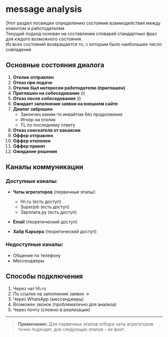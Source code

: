 # message analysis

Этот раздел посвящен определению состояния взаимодействия между клиентом и работодателем  
Текущий подход основан на составлении словарей стандартных фраз для кждого возможного состояния.  
Из всех состояний возвращается то, с которым было наибольшее число совпадений  


## Основные состояния диалога

1. **Отклик отправлен**  
2. **Отказ при подаче**  
3. **Отклик был интересен работодателю (приглашен)**  
4. **Приглашен на собеседование** (i)  
5. **Отказ после собеседования** (I)  
6. **Ожидает заполнения заявки на внешнем сайте**  
7. **Диалог заброшен**  
   - Закончен каким-то инвайтом без продолжения  
   - Игнор на отклик  
   - TL по последнему ответу
8. **Отказ соискателя от вакансии**  
9. **Оффер отправлен**  
10. **Оффер отклонен**  
11. **Оффер принят**  
12. **Ожидание решения**  

## Каналы коммуникации

### Доступные каналы:
- **Чаты агрегаторов** (первичные этапы):
  - hh.ru (есть доступ)
  - Superjob (есть доступ)
  - Зарплата.ру (есть доступ)
  
- **Email** (теоретический доступ)
- **Хабр Карьера** (теоретический доступ)

### Недоступные каналы:
- Общение по телефону
- Мессенджеры

## Способы подключения
1. Через чат hh.ru
2. По ссылке на заполнение заявки →
3. Через WhatsApp (мессенджеры)
4. Возможен звонок (проблематично для анализа)
5. Через почту (сложно в реализации)

---

> **Примечание:** Для первичных этапов отбора чаты агрегаторов точно подходят, для следующих этапов - не факт.
